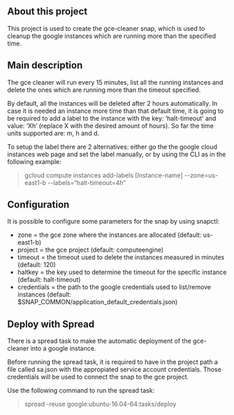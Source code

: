 ## About this project

This project is used to create the gce-cleaner snap, which is used to cleanup the google instances which are running more than the specified time. 

## Main description

The gce cleaner will run every 15 minutes, list all the running instances and delete the ones which are running more than the timeout specified. 

By default, all the instances will be deleted after 2 hours automatically. In case it is needed an instance more time than that default time, it is going to be required to add a label to the instance with the key: ‘halt-timeout’ and value: ‘Xh’ (replace X with the desired amount of hours). So far the time units supported are: m, h and d.

To setup the label there are 2 alternatives: either go the the google cloud instances web page and set the label manually, or by using the CLI as in the following example:

> gcloud compute instances add-labels [Instance-name] --zone=us-east1-b --labels=“halt-timeout=4h”

## Configuration

It is possible to configure some parameters for the snap by using snapctl:

* zone = the gce zone where the instances are allocated (default: us-east1-b)
* project = the gce project (default: computeengine)
* timeout = the timeout used to delete the instances measured in minutes (default: 120)
* haltkey = the key used to determine the timeout for the specific instance (default: halt-timeout)
* credentials = the path to the google credentials used to list/remove instances (default: $SNAP_COMMON/application_default_credentials.json)

## Deploy with Spread

There is a spread task to make the automatic deployment of the gce-cleaner into a google instance.

Before running the spread task, it is required to have in the project path a file called sa.json with the appropiated service account credentials. Those credentials will be used to connect the snap to the gce project.

Use the following command to run the spread task:

> spread -reuse google:ubuntu-16.04-64:tasks/deploy
